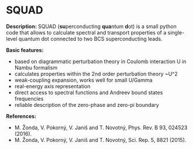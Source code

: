 SQUAD
=====
**Description:**
SQUAD (**su**perconducting **qua**ntum **d**ot) is a small python code that allows to calculate spectral and transport properties of a single-level quantum dot connected to two BCS superconducting leads.

**Basic features:**
- based on diagrammatic perturbation theory in Coulomb interaction U in Nambu formalism
- calculates properties within the 2nd order perturbation theory ~U^2
- weak-coupling expansion, works well for small U/Gamma
- real-energy axis representation
- direct access to spectral functions and Andreev bound states frequencies
- reliable description of the zero-phase and zero-pi boundary

**References:**
- M. Žonda, V. Pokorný, V. Janiš and T. Novotný, Phys. Rev. B 93, 024523 (2016).
- M. Žonda, V. Pokorný, V. Janiš and T. Novotný, Sci. Rep. 5, 8821 (2015).
